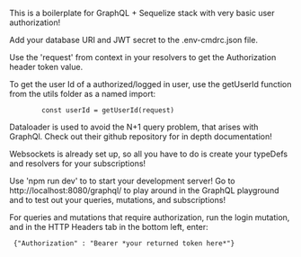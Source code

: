 This is a boilerplate for GraphQL + Sequelize stack with very basic user authorization!

Add your database URI and JWT secret to the .env-cmdrc.json file.

Use the 'request' from context in your resolvers to get the Authorization header token value.

To get the user Id of a authorized/logged in user, use the getUserId function from the utils folder as a named import:

            const userId = getUserId(request)

Dataloader is used to avoid the N+1 query problem, that arises with GraphQl. Check out their
github repository for in depth documentation! 

Websockets is already set up, so all you have to do is create your typeDefs and resolvers for your subscriptions!

Use 'npm run dev' to to start your development server! Go to 
http://localhost:8080/graphql/ to play around in the GraphQL playground and 
to test out your queries, mutations, and subscriptions! 

For queries and mutations that require authorization, run the login mutation, and in the HTTP Headers tab in the bottom left, enter:

        
     {"Authorization" : "Bearer *your returned token here*"}